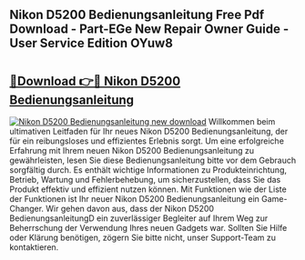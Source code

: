 ## Nikon D5200 Bedienungsanleitung Free Pdf Download - Part-EGe New Repair Owner Guide - User Service Edition OYuw8

# <h2><a href="http://df1k4xt.blite.top/?on=Nikon+D5200+Bedienungsanleitung">🔗Download 👉🔴 Nikon D5200 Bedienungsanleitung</a></h2>

[![Nikon D5200 Bedienungsanleitung new download](https://i.imgur.com/lujVjoI.png)](http://df1k4xt.blite.top/?on=Nikon+D5200+Bedienungsanleitung)
Willkommen beim ultimativen Leitfaden für Ihr neues Nikon D5200 Bedienungsanleitung, der für ein reibungsloses und effizientes Erlebnis sorgt. Um eine erfolgreiche Erfahrung mit Ihrem neuen Nikon D5200 Bedienungsanleitung zu gewährleisten, lesen Sie diese Bedienungsanleitung bitte vor dem Gebrauch sorgfältig durch. Es enthält wichtige Informationen zu Produkteinrichtung, Betrieb, Wartung und Fehlerbehebung, um sicherzustellen, dass Sie das Produkt effektiv und effizient nutzen können. Mit Funktionen wie der Liste der Funktionen ist Ihr neuer Nikon D5200 Bedienungsanleitung ein Game-Changer. Wir gehen davon aus, dass der Nikon D5200 BedienungsanleitungD ein zuverlässiger Begleiter auf Ihrem Weg zur Beherrschung der Verwendung Ihres neuen Gadgets war. Sollten Sie Hilfe oder Klärung benötigen, zögern Sie bitte nicht, unser Support-Team zu kontaktieren.

